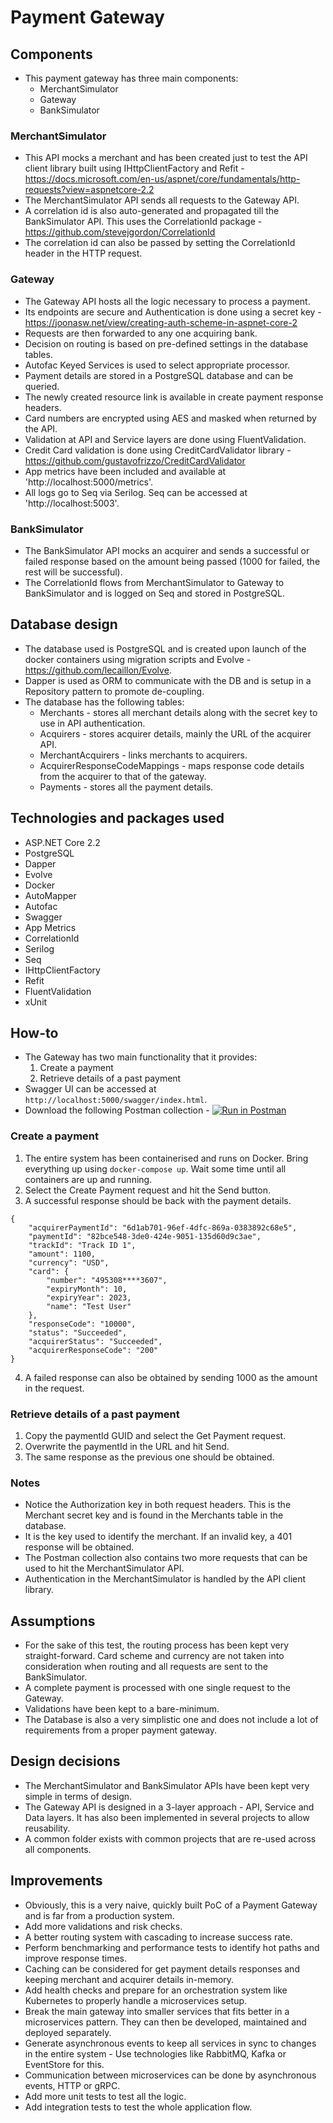 # Payment Gateway
## Components
- This payment gateway has three main components:
	* MerchantSimulator
	* Gateway
	* BankSimulator

### MerchantSimulator
- This API mocks a merchant and has been created just to test the API client library built using IHttpClientFactory and Refit - https://docs.microsoft.com/en-us/aspnet/core/fundamentals/http-requests?view=aspnetcore-2.2
- The MerchantSimulator API sends all requests to the Gateway API.
- A correlation id is also auto-generated and propagated till the BankSimulator API. This uses the CorrelationId package - https://github.com/stevejgordon/CorrelationId
- The correlation id can also be passed by setting the CorrelationId header in the HTTP request.

### Gateway
- The Gateway API hosts all the logic necessary to process a payment.
- Its endpoints are secure and Authentication is done using a secret key - https://joonasw.net/view/creating-auth-scheme-in-aspnet-core-2
- Requests are then forwarded to any one acquiring bank.
- Decision on routing is based on pre-defined settings in the database tables.
- Autofac Keyed Services is used to select appropriate processor.
- Payment details are stored in a PostgreSQL database and can be queried.
- The newly created resource link is available in create payment response headers.
- Card numbers are encrypted using AES and masked when returned by the API.
- Validation at API and Service layers are done using FluentValidation.
- Credit Card validation is done using CreditCardValidator library - https://github.com/gustavofrizzo/CreditCardValidator
- App metrics have been included and available at 'http://localhost:5000/metrics'.
- All logs go to Seq via Serilog. Seq can be accessed at 'http://localhost:5003'.

### BankSimulator
- The BankSimulator API mocks an acquirer and sends a successful or failed response based on the amount being passed (1000 for failed, the rest will be successful).
- The CorrelationId flows from MerchantSimulator to Gateway to BankSimulator and is logged on Seq and stored in PostgreSQL.

## Database design
- The database used is PostgreSQL and is created upon launch of the docker containers using migration scripts and Evolve - https://github.com/lecaillon/Evolve.
- Dapper is used as ORM to communicate with the DB and is setup in a Repository pattern to promote de-coupling.
- The database has the following tables:
	* Merchants - stores all merchant details along with the secret key to use in API authentication.
	* Acquirers - stores acquirer details, mainly the URL of the acquirer API.
	* MerchantAcquirers - links merchants to acquirers.
	* AcquirerResponseCodeMappings - maps response code details from the acquirer to that of the gateway.
	* Payments - stores all the payment details.

## Technologies and packages used
- ASP.NET Core 2.2
- PostgreSQL
- Dapper
- Evolve
- Docker
- AutoMapper
- Autofac
- Swagger
- App Metrics
- CorrelationId
- Serilog
- Seq
- IHttpClientFactory
- Refit
- FluentValidation
- xUnit

## How-to
- The Gateway has two main functionality that it provides:
	1. Create a payment
	2. Retrieve details of a past payment
- Swagger UI can be accessed at `http://localhost:5000/swagger/index.html`.
- Download the following Postman collection - [![Run in Postman](https://run.pstmn.io/button.svg)](https://app.getpostman.com/run-collection/47fc17ea36637b4502d7)

### Create a payment
1. The entire system has been containerised and runs on Docker. Bring everything up using `docker-compose up`. Wait some time until all containers are up and running.
2. Select the Create Payment request and hit the Send button.
3. A successful response should be back with the payment details.
```
{
    "acquirerPaymentId": "6d1ab701-96ef-4dfc-869a-0383892c68e5",
    "paymentId": "82bce548-3de0-424e-9051-135d60d9c3ae",
    "trackId": "Track ID 1",
    "amount": 1100,
    "currency": "USD",
    "card": {
        "number": "495308****3607",
        "expiryMonth": 10,
        "expiryYear": 2023,
        "name": "Test User"
    },
    "responseCode": "10000",
    "status": "Succeeded",
    "acquirerStatus": "Succeeded",
    "acquirerResponseCode": "200"
}
```
4. A failed response can also be obtained by sending 1000 as the amount in the request.

### Retrieve details of a past payment
1. Copy the paymentId GUID and select the Get Payment request.
2. Overwrite the paymentId in the URL and hit Send.
3. The same response as the previous one should be obtained.

### Notes
- Notice the Authorization key in both request headers. This is the Merchant secret key and is found in the Merchants table in the database.
- It is the key used to identify the merchant. If an invalid key, a 401 response will be obtained.
- The Postman collection also contains two more requests that can be used to hit the MerchantSimulator API.
- Authentication in the MerchantSimulator is handled by the API client library.

## Assumptions
- For the sake of this test, the routing process has been kept very straight-forward. Card scheme and currency are not taken into consideration when routing and all requests are sent to the BankSimulator.
- A complete payment is processed with one single request to the Gateway.
- Validations have been kept to a bare-minimum.
- The Database is also a very simplistic one and does not include a lot of requirements from a proper payment gateway.

## Design decisions
- The MerchantSimulator and BankSimulator APIs have been kept very simple in terms of design.
- The Gateway API is designed in a 3-layer approach - API, Service and Data layers. It has also been implemented in several projects to allow reusability.
- A common folder exists with common projects that are re-used across all components.

## Improvements
- Obviously, this is a very naive, quickly built PoC of a Payment Gateway and is far from a production system.
- Add more validations and risk checks.
- A better routing system with cascading to increase success rate.
- Perform benchmarking and performance tests to identify hot paths and improve response times.
- Caching can be considered for get payment details responses and keeping merchant and acquirer details in-memory.
- Add health checks and prepare for an orchestration system like Kubernetes to properly handle a microservices setup.
- Break the main gateway into smaller services that fits better in a microservices pattern. They can then be developed, maintained and deployed separately.
- Generate asynchronous events to keep all services in sync to changes in the entire system - Use technologies like RabbitMQ, Kafka or EventStore for this.
- Communication between microservices can be done by asynchronous events, HTTP or gRPC.
- Add more unit tests to test all the logic.
- Add integration tests to test the whole application flow.